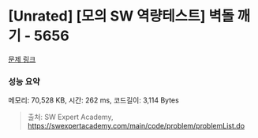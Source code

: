 # [Unrated] [모의 SW 역량테스트] 벽돌 깨기 - 5656 

[문제 링크](https://swexpertacademy.com/main/code/problem/problemDetail.do?contestProbId=AWXRQm6qfL0DFAUo) 

### 성능 요약

메모리: 70,528 KB, 시간: 262 ms, 코드길이: 3,114 Bytes



> 출처: SW Expert Academy, https://swexpertacademy.com/main/code/problem/problemList.do